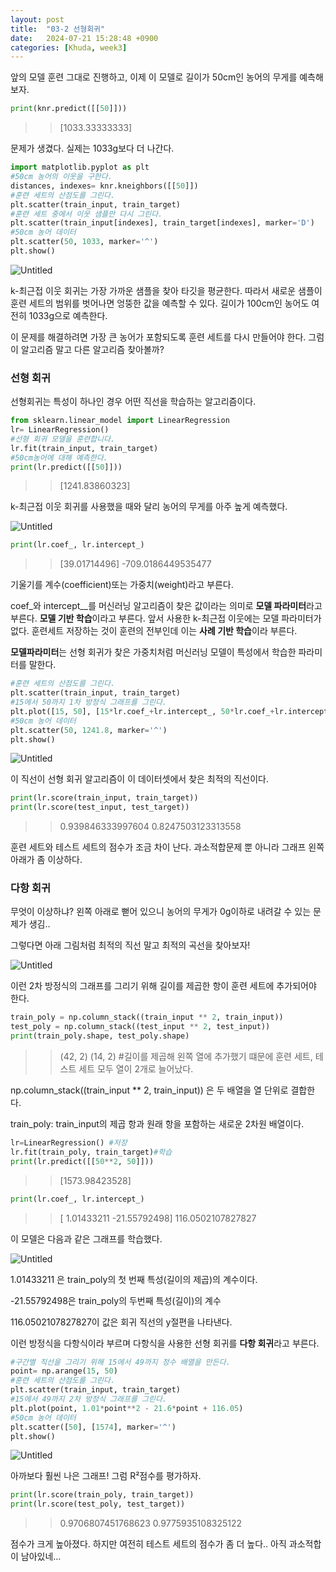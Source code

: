 ```yaml
---
layout: post
title:  "03-2 선형회귀"
date:   2024-07-21 15:28:48 +0900
categories: [Khuda, week3]
---
```


앞의 모델 훈련 그대로 진행하고, 이제 이 모델로 길이가 50cm인 농어의 무게를 예측해보자.

```python
print(knr.predict([[50]]))
```

>> [1033.33333333]

문제가 생겼다. 실제는 1033g보다 더 나간다. 

```python
import matplotlib.pyplot as plt
#50cm 농어의 이웃을 구한다.
distances, indexes= knr.kneighbors([[50]])
#훈련 세트의 산점도를 그린다.
plt.scatter(train_input, train_target)
#훈련 세트 중에서 이웃 샘플만 다시 그린다.
plt.scatter(train_input[indexes], train_target[indexes], marker='D')
#50cm 농어 데이터
plt.scatter(50, 1033, marker='^')
plt.show()
```

![Untitled](/assets/HW1/j1.png)

k-최근접 이웃 회귀는 가장 가까운 샘플을 찾아 타깃을 평균한다. 따라서 새로운 샘플이 훈련 세트의 범위를 벗어나면 엉뚱한 값을 예측할 수 있다. 길이가 100cm인 농어도 여전히 1033g으로 예측한다.

이 문제를 해결하려면 가장 큰 농어가 포함되도록 훈련 세트를 다시 만들어야 한다. 그럼 이 알고리즘 말고 다른 알고리즘 찾아볼까?

### 선형 회귀

선형회귀는 특성이 하나인 경우 어떤 직선을 학습하는 알고리즘이다. 

```python
from sklearn.linear_model import LinearRegression
lr= LinearRegression()
#선형 회귀 모델을 훈련합니다.
lr.fit(train_input, train_target)
#50cm농어에 대해 예측한다.
print(lr.predict([[50]]))
```

>> [1241.83860323]

k-최근접 이웃 회귀를 사용했을 때와 달리 농어의 무게를 아주 높게 예측했다. 

![Untitled](/assets/HW1/j2.png)

```python
print(lr.coef_, lr.intercept_)
```

>> [39.01714496] -709.0186449535477

기울기를 계수(coefficient)또는 가중치(weight)라고 부른다. 

coef_와 intercept__를 머신러닝 알고리즘이 찾은 값이라는 의미로 **모델 파라미터**라고 부른다. **모델 기반 학습**이라고 부른다. 앞서 사용한 k-최근접 이웃에는 모델 파라미터가 없다. 훈련세트 저장하는 것이 훈련의 전부인데 이는 **사례 기반 학습**이라 부른다. 

**모델파라미터**는 선형 회귀가 찾은 가중치처럼 머신러닝 모델이 특성에서 학습한 파라미터를 말한다.

```python
#훈련 세트의 산점도를 그린다.
plt.scatter(train_input, train_target)
#15에서 50까지 1차 방정식 그래프를 그린다.
plt.plot([15, 50], [15*lr.coef_+lr.intercept_, 50*lr.coef_+lr.intercept_])
#50cm 농어 데이터
plt.scatter(50, 1241.8, marker='^')
plt.show()
```

![Untitled](/assets/HW1/j3.png)

이 직선이 선형 회귀 알고리즘이 이 데이터셋에서 찾은 최적의 직선이다. 

```python
print(lr.score(train_input, train_target))  
print(lr.score(test_input, test_target))
```

>> 0.939846333997604
>>0.8247503123313558

훈련 세트와 테스트 세트의 점수가 조금 차이 난다. 과소적합문제 뿐 아니라 그래프 왼쪽 아래가 좀 이상하다.

### 다항 회귀

무엇이 이상하냐? 왼쪽 아래로 뻗어 있으니 농어의 무게가 0g이하로 내려갈 수 있는 문제가 생김..

그렇다면 아래 그림처럼 최적의 직선 말고 최적의 곡선을 찾아보자! 

![Untitled](/assets/HW1/j4.png)

이런 2차 방정식의 그래프를 그리기 위해 길이를 제곱한 항이 훈련 세트에 추가되어야 한다. 

```python
train_poly = np.column_stack((train_input ** 2, train_input))
test_poly = np.column_stack((test_input ** 2, test_input))
print(train_poly.shape, test_poly.shape)
```

>>(42, 2) (14, 2) #길이를 제곱해 왼쪽 열에 추가했기 떄문에 훈련 세트, 테스트 세트 모두 열이 2개로 늘어났다.

np.column_stack((train_input ** 2, train_input)) 은 두 배열을 열 단위로 결합한다.

train_poly: train_input의 제곱 항과 원래 항을 포함하는 새로운 2차원 배열이다. 

```python
lr=LinearRegression() #저장
lr.fit(train_poly, train_target)#학습
print(lr.predict([[50**2, 50]]))
```

>> [1573.98423528]

```python
print(lr.coef_, lr.intercept_)
```

>> [  1.01433211 -21.55792498] 116.0502107827827

이 모델은 다음과 같은 그래프를 학습했다.

![Untitled](/assets/HW1/j6.png)

1.01433211 은 train_poly의 첫 번째 특성(길이의 제곱)의 계수이다.

-21.55792498은 train_poly의 두번째 특성(길이)의 계수

 116.0502107827827이 값은 회귀 직선의 y절편을 나타낸다.

이런 방정식을 다항식이라 부르며 다항식을 사용한 선형 회귀를 **다항 회귀**라고 부른다. 

```python
#구간별 직선을 그리기 위해 15에서 49까지 정수 배열을 만든다.
point= np.arange(15, 50)
#훈련 세트의 산점도를 그린다.
plt.scatter(train_input, train_target)
#15에서 49까지 2차 방정식 그래프를 그린다.
plt.plot(point, 1.01*point**2 - 21.6*point + 116.05)
#50cm 농어 데이터
plt.scatter([50], [1574], marker='^')
plt.show()
```

![Untitled](/assets/HW1/j5.png)

아까보다 훨씬 나은 그래프! 그럼 R²점수를 평가하자.

```python
print(lr.score(train_poly, train_target))
print(lr.score(test_poly, test_target))
```

>> 0.9706807451768623
>> 0.9775935108325122

점수가 크게 높아졌다. 하지만 여전히 테스트 세트의 점수가 좀 더 높다.. 아직 과소적합이 남아있네…
